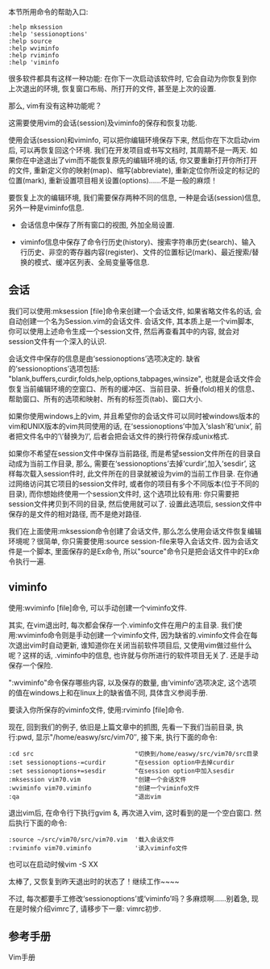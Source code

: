 本节所用命令的帮助入口: 

```
:help mksession
:help 'sessionoptions'
:help source
:help wviminfo
:help rviminfo
:help 'viminfo
```

很多软件都具有这样一种功能: 在你下一次启动该软件时, 它会自动为你恢复到你上次退出的环境, 恢复窗口布局、所打开的文件, 甚至是上次的设置. 

那么, vim有没有这种功能呢？

这需要使用vim的会话(session)及viminfo的保存和恢复功能. 

使用会话(session)和viminfo, 可以把你编辑环境保存下来, 然后你在下次启动vim后, 可以再恢复回这个环境. 我们在开发项目或书写文档时, 其周期不是一两天. 如果你在中途退出了vim而不能恢复原先的编辑环境的话, 你又要重新打开你所打开的文件, 重新定义你的映射(map)、缩写(abbreviate), 重新定位你所设定的标记的位置(mark), 重新设置项目相关设置(options)……不是一般的麻烦！

要恢复上次的编辑环境, 我们需要保存两种不同的信息, 一种是会话(session)信息, 另外一种是viminfo信息. 

- 会话信息中保存了所有窗口的视图, 外加全局设置. 

- viminfo信息中保存了命令行历史(history)、搜索字符串历史(search)、输入行历史、非空的寄存器内容(register)、文件的位置标记(mark)、最近搜索/替换的模式、缓冲区列表、全局变量等信息. 

## 会话

我们可以使用:mksession [file]命令来创建一个会话文件, 如果省略文件名的话, 会自动创建一个名为Session.vim的会话文件. 会话文件, 其本质上是一个vim脚本, 你可以使用上述命令生成一个session文件, 然后再查看其中的内容, 就会对session文件有一个深入的认识. 

会话文件中保存的信息是由‘sessionoptions’选项决定的. 缺省的‘sessionoptions’选项包括: "blank,buffers,curdir,folds,help,options,tabpages,winsize",  也就是会话文件会恢复当前编辑环境的空窗口、所有的缓冲区、当前目录、折叠(fold)相关的信息、帮助窗口、所有的选项和映射、所有的标签页(tab)、窗口大小. 

如果你使用windows上的vim, 并且希望你的会话文件可以同时被windows版本的vim和UNIX版本的vim共同使用的话, 在‘sessionoptions’中加入‘slash’和‘unix’, 前者把文件名中的’\’替换为’/’, 后者会把会话文件的换行符保存成unix格式. 


如果你不希望在session文件中保存当前路径, 而是希望session文件所在的目录自动成为当前工作目录, 那么, 需要在‘sessionoptions’去掉‘curdir’,加入‘sesdir’, 这样每次载入session件时, 此文件所在的目录就被设为vim的当前工作目录. 在你通过网络访问其它项目的session文件时, 或者你的项目有多个不同版本(位于不同的目录), 而你想始终使用一个session文件时, 这个选项比较有用: 你只需要把session文件拷贝到不同的目录, 然后使用就可以了. 设置此选项后, session文件中保存的是文件的相对路径, 而不是绝对路径. 

我们在上面使用:mksession命令创建了会话文件, 那么怎么使用会话文件恢复编辑环境呢？很简单, 你只需要使用:source session-file来导入会话文件. 因为会话文件是一个脚本, 里面保存的是Ex命令, 所以"source"命令只是把会话文件中的Ex命令执行一遍. 

## viminfo

使用:wviminfo [file]命令, 可以手动创建一个viminfo文件. 

其实, 在vim退出时, 每次都会保存一个.viminfo文件在用户的主目录. 我们使用:wviminfo命令则是手动创建一个viminfo文件, 因为缺省的.viminfo文件会在每次退出vim时自动更新, 谁知道你在关闭当前软件项目后, 又使用vim做过些什么呢？这样的话, .viminfo中的信息, 也许就与你所进行的软件项目无关了. 还是手动保存一个保险. 

":wviminfo"命令保存哪些内容, 以及保存的数量, 由‘viminfo’选项决定, 这个选项的值在windows上和在linux上的缺省值不同, 具体含义参阅手册. 

要读入你所保存的viminfo文件, 使用:rviminfo [file]命令. 

现在, 回到我们的例子, 依旧是上篇文章中的抓图, 先看一下我们当前目录, 执行:pwd, 显示"/home/easwy/src/vim70″, 接下来, 执行下面的命令: 

```
:cd src                            "切换到/home/easwy/src/vim70/src目录
:set sessionoptions-=curdir        "在session option中去掉curdir
:set sessionoptions+=sesdir        "在session option中加入sesdir
:mksession vim70.vim               "创建一个会话文件
:wviminfo vim70.viminfo            "创建一个viminfo文件
:qa                                "退出vim
```

退出vim后, 在命令行下执行gvim &, 再次进入vim, 这时看到的是一个空白窗口. 然后执行下面的命令: 

```
:source ~/src/vim70/src/vim70.vim  '载入会话文件
:rviminfo vim70.viminfo            '读入viminfo文件
```

也可以在启动时候vim -S XX

太棒了, 又恢复到昨天退出时的状态了！继续工作~~~~

不过, 每次都要手工修改‘sessionoptions’或‘viminfo’吗？多麻烦啊……别着急, 现在是时候介绍vimrc了, 请移步下一章: vimrc初步. 

## 参考手册

Vim手册
